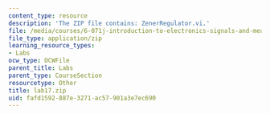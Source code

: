 ```yaml
---
content_type: resource
description: 'The ZIP file contains: ZenerRegulator.vi.'
file: /media/courses/6-071j-introduction-to-electronics-signals-and-measurement-spring-2006/fafd1592887e3271ac57901a3e7ec690_lab17.zip
file_type: application/zip
learning_resource_types:
- Labs
ocw_type: OCWFile
parent_title: Labs
parent_type: CourseSection
resourcetype: Other
title: lab17.zip
uid: fafd1592-887e-3271-ac57-901a3e7ec690
---
```

